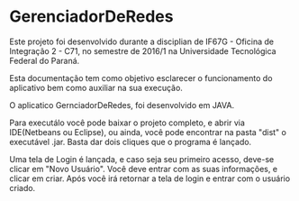 # GerenciadorDeRedes

Este projeto foi desenvolvido durante a disciplian de IF67G - Oficina de Integração 2 - C71, no semestre de 2016/1 na Universidade Tecnológica Federal do Paraná.

Esta documentação tem como objetivo esclarecer o funcionamento do aplicativo bem como auxiliar na sua execução.

O aplicatico GernciadorDeRedes, foi desenvolvido em JAVA.

Para executálo você pode baixar o projeto completo, e abrir via IDE(Netbeans ou Eclipse), ou ainda, você pode encontrar na pasta "dist" o executável .jar. Basta dar dois cliques que o programa é lançado.

Uma tela de Login é lançada, e caso seja seu primeiro acesso, deve-se clicar em "Novo Usuário". Você deve entrar com as suas informações, e clicar em criar. Após você irá retornar a tela de login e entrar com o usuário criado.

